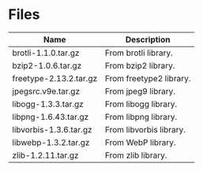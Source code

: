 Files
=====

|Name                  |Description                                  |
|----------------------|---------------------------------------------|
|brotli-1.1.0.tar.gz   |From brotli library.                         |
|bzip2-1.0.6.tar.gz    |From bzip2 library.                          |
|freetype-2.13.2.tar.gz|From freetype2 library.                      |
|jpegsrc.v9e.tar.gz    |From jpeg9 library.                          |
|libogg-1.3.3.tar.gz   |From libogg library.                         |
|libpng-1.6.43.tar.gz  |From libpng library.                         |
|libvorbis-1.3.6.tar.gz|From libvorbis library.                      |
|libwebp-1.3.2.tar.gz  |From WebP library.                           |
|zlib-1.2.11.tar.gz    |From zlib library.                           |
